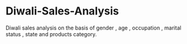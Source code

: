 # Diwali-Sales-Analysis
Diwali sales analysis on the basis of gender , age , occupation , marital status , state and products category.
